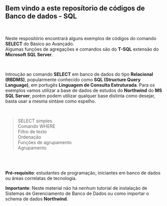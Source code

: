 
<h2>Bem vindo a este reposítorio de códigos de Banco de dados - SQL</h2>

<br>

<p>
Neste respositório encontrará alguns exemplos de códigos do comando <strong>SELECT</strong> do Básico ao Avançado.<br>
Algumas funções de agregações e comandos são do <strong>T-SQL</strong> extensão do <strong>Microsoft SQL Server</strong>.  
</p>
<br>
<p>
  Introução ao comando <strong>SELECT</strong> em banco de dados do tipo <strong>Relacional (RBDMS)</strong>, popularmente conhecido como <strong>SQL (Structure Query Language)</strong>, em portugês <strong>Linguagem de Consulta Estruturada</strong>.
  Para os exemplos vamos utilizar a base de dados de estudos do <strong>Northwind</strong> do <strong>MS SQL Server</strong>, porém podem utilizar qualquer base distinta como desejar, basta usar a mesma sintáxe como espelho.
</p><br>


> SELECT simples<br>
> Comando WHERE<br>
> Filtro de texto<br>
> Ordenação<br>
> Funções de agrupamento<br>
> Agrupamento
<br>
<br>

<p>
<strong>Pré-requisito</strong>: estudantes de programação, iniciantes em banco de dados ou áreas correlatas de tecnologia. 

<strong>Importante</strong>: Neste material não há nenhum tutorial de instalação de Sistemas de Gerenciamento de Banco de Dados ou como importar o schema de dados <strong>Northwind</strong>.

</p>  
